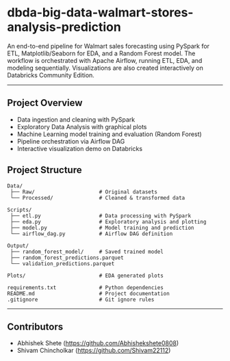 # dbda-big-data-walmart-stores-analysis-prediction

An end-to-end pipeline for Walmart sales forecasting using PySpark for ETL, Matplotlib/Seaborn for EDA, and a Random Forest model. The workflow is orchestrated with Apache Airflow, running ETL, EDA, and modeling sequentially. Visualizations are also created interactively on Databricks Community Edition.

---

## Project Overview

- Data ingestion and cleaning with PySpark  
- Exploratory Data Analysis with graphical plots  
- Machine Learning model training and evaluation (Random Forest)  
- Pipeline orchestration via Airflow DAG  
- Interactive visualization demo on Databricks  

## Project Structure

```
Data/
 ├── Raw/                     # Original datasets  
 └── Processed/               # Cleaned & transformed data  

Scripts/
 ├── etl.py                   # Data processing with PySpark  
 ├── eda.py                   # Exploratory analysis and plotting  
 ├── model.py                 # Model training and prediction  
 └── airflow_dag.py           # Airflow DAG definition  

Output/
 ├── random_forest_model/     # Saved trained model  
 ├── random_forest_predictions.parquet  
 └── validation_predictions.parquet  

Plots/                        # EDA generated plots  

requirements.txt              # Python dependencies  
README.md                     # Project documentation  
.gitignore                    # Git ignore rules  
```
---

## Contributors

- Abhishek Shete (https://github.com/Abhishekshete0808)  
- Shivam Chincholkar (https://github.com/Shivam22112)
